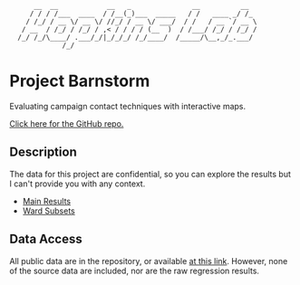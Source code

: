 ```
      __  __            __   _               __          __  
     / / / /___  ____  / /__(_)___  _____   / /   ____ _/ /_ 
    / /_/ / __ \/ __ \/ //_/ / __ \/ ___/  / /   / __ `/ __ \
   / __  / /_/ / /_/ / ,< / / / / (__  )  / /___/ /_/ / /_/ /
  /_/ /_/\____/ .___/_/|_/_/_/ /_/____/  /_____/\__,_/_.___/ 
             /_/                                             
```
# Project Barnstorm
Evaluating campaign contact techniques with interactive maps.

[Click here for the GitHub repo.](https://github.com/ModelledCitizen/project-barnstorm)

## Description
The data for this project are confidential, so you can explore the results but I can't provide you with any context.
- [Main Results](https://www.modelledcitizen.com/project-barnstorm/Results.html)
- [Ward Subsets](https://www.modelledcitizen.com/project-barnstorm/Ward_Subsets.html)

## Data Access
All public data are in the repository, or available [at this link](https://upenn.box.com/v/project-barnstorm). However, none of the source data are included, nor are the raw regression results.

